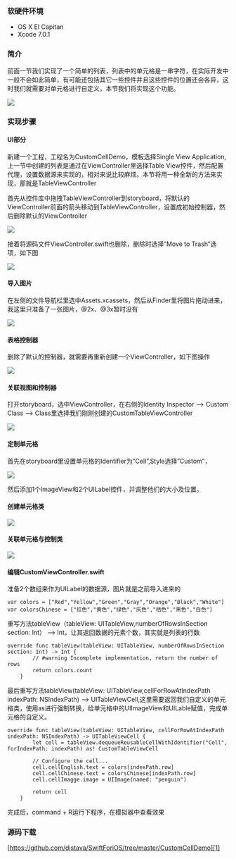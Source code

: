 ### 软硬件环境
* OS X EI Capitan
* Xcode 7.0.1

### 简介
前面一节我们实现了一个简单的列表，列表中的单元格是一串字符，在实际开发中一般不会如此简单，有可能还包括其它一些控件并且这些控件的位置还会各异，这时我们就需要对单元格进行自定义，本节我们将实现这个功能。

![][image-1]

### 实现步骤
#### UI部分
新建一个工程，工程名为CustomCellDemo，模板选择Single View Application,上一节中创建的列表是通过在ViewController里选择Table View控件，然后配置代理，设置数据源来实现的，相对来说比较麻烦。本节将用一种全新的方法来实现，那就是TableViewController

首先从控件库中拖拽TableViewController到storyboard，将默认的ViewController前面的箭头移动到TableViewController，设置成初始控制器，然后删除默认的ViewController

![][image-2]

接着将源码文件ViewController.swift也删除，删除时选择”Move to Trash”选项，如下图

![][image-3]

#### 导入图片
在左侧的文件导航栏里选中Assets.xcassets，然后从Finder里将图片拖动进来，我这里只准备了一张图片，@2x、@3x暂时没有

![][image-4]

#### 表格控制器
删除了默认的控制器，就需要再重新创建一个ViewController，如下图操作

![][image-5]

#### 关联视图和控制器
打开storyboard，选中ViewController，在右侧的Identity Inspector —\> Custom Class —\> Class里选择我们刚刚创建的CustomTableViewController

![][image-6]

#### 定制单元格
首先在storyboard里设置单元格的Identifier为”Cell”,Style选择”Custom”，

![][image-7]

然后添加1个ImageView和2个UILabel控件，并调整他们的大小及位置。

#### 创建单元格类

![][image-8]

#### 关联单元格与控制类

![][image-9]

#### 编辑CustomViewController.swift
准备2个数组来作为UILabel的数据源，图片就是之前导入进来的

	var colors = ["Red","Yellow","Green","Gray","Orange","Black","White"]
	var colorsChinese = ["红色","黄色","绿色","灰色","桔色","黑色","白色"]

重写方法tableView（tableView: UITableView,numberOfRowsInSection section: Int） —\> Int，让其返回数据的元素个数，其实就是列表的行数

	override func tableView(tableView: UITableView, numberOfRowsInSection section: Int) -> Int {
	        // #warning Incomplete implementation, return the number of rows
	        return colors.count
	    }

最后重写方法tableView(tableView: UITableView,cellForRowAtIndexPath indexPath: NSIndexPath) —\> UITableViewCell,这里需要返回我们自定义的单元格类，使用as进行强制转换，给单元格中的UIImageView和UILable赋值，完成单元格的自定义。

	override func tableView(tableView: UITableView, cellForRowAtIndexPath indexPath: NSIndexPath) -> UITableViewCell {
	        let cell = tableView.dequeueReusableCellWithIdentifier("Cell", forIndexPath: indexPath) as! CustomTableViewCell

	        // Configure the cell...
	        cell.cellEnglish.text = colors[indexPath.row]
	        cell.cellChinese.text = colorsChinese[indexPath.row]
	        cell.cellImagge.image = UIImage(named: "penguin")

	        return cell
	    }

完成后，command + R运行下程序，在模拟器中查看效果

### 源码下载
[https://github.com/djstava/SwiftForiOS/tree/master/CustomCellDemo][1]

[1]:	https://github.com/djstava/SwiftForiOS/tree/master/CustomCellDemo

[image-1]:	https://raw.githubusercontent.com/djstava/PostsCollection/master/images/mac/swift_from_scratch/CustomCellDemo_10.png
[image-2]:	https://raw.githubusercontent.com/djstava/PostsCollection/master/images/mac/swift_from_scratch/CustomCellDemo_01.png
[image-3]:	https://raw.githubusercontent.com/djstava/PostsCollection/master/images/mac/swift_from_scratch/CustomCellDemo_02.png
[image-4]:	https://raw.githubusercontent.com/djstava/PostsCollection/master/images/mac/swift_from_scratch/CustomCellDemo_06.png
[image-5]:	https://raw.githubusercontent.com/djstava/PostsCollection/master/images/mac/swift_from_scratch/CustomCellDemo_03.gif
[image-6]:	https://raw.githubusercontent.com/djstava/PostsCollection/master/images/mac/swift_from_scratch/CustomCellDemo_04.png
[image-7]:	https://raw.githubusercontent.com/djstava/PostsCollection/master/images/mac/swift_from_scratch/CustomCellDemo_05.png
[image-8]:	https://raw.githubusercontent.com/djstava/PostsCollection/master/images/mac/swift_from_scratch/CustomCellDemo_08.gif
[image-9]:	https://raw.githubusercontent.com/djstava/PostsCollection/master/images/mac/swift_from_scratch/CustomCellDemo_09.gif
